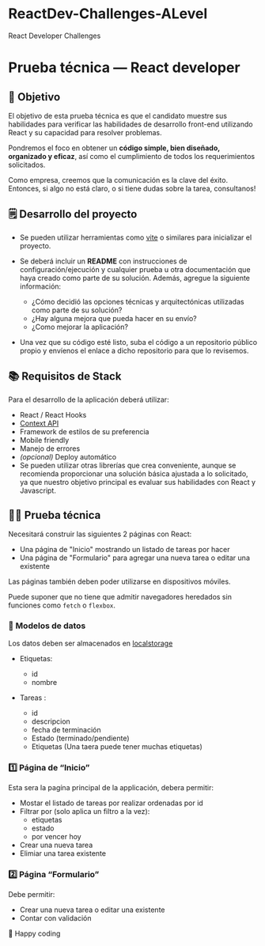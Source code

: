 # ReactDev-Challenges-ALevel
React Developer Challenges

# Prueba técnica — React developer


## 🎯 Objetivo

El objetivo de esta prueba técnica es que el candidato muestre sus habilidades para verificar las habilidades de desarrollo front-end utilizando React y su capacidad para resolver problemas.

Pondremos el foco en obtener un **código simple, bien diseñado, organizado y eficaz**, así como el cumplimiento de todos los requerimientos solicitados.

Como empresa, creemos que la comunicación es la clave del éxito. Entonces, si algo no está claro, o si tiene dudas sobre la tarea, consultanos!


## 🗒 Desarrollo del proyecto

- Se pueden utilizar herramientas como [vite](https://github.com/vitejs/vite) o similares para inicializar el proyecto.

- Se deberá incluir un **README** con instrucciones de configuración/ejecución y cualquier prueba u otra documentación que haya creado como parte de su solución. Además, agregue la siguiente información:
    - ¿Cómo decidió las opciones técnicas y arquitectónicas utilizadas como parte de su solución?
    - ¿Hay alguna mejora que pueda hacer en su envío?
    - ¿Como mejorar la aplicación?

- Una vez que su código esté listo, suba el código a un repositorio público propio y envíenos el enlace a dicho repositorio para que lo revisemos.

## 📚 Requisitos de Stack

Para el desarrollo de la aplicación deberá utilizar:

- React / React Hooks
- [Context API](https://reactjs.org/docs/context.html)
- Framework de estilos de su preferencia
- Mobile friendly
- Manejo de errores
- _(opcional)_ Deploy automático
- Se pueden utilizar otras librerías que crea conveniente, aunque se recomienda proporcionar una solución básica ajustada a lo solicitado, ya que nuestro objetivo principal es evaluar sus habilidades con React y Javascript.

## 👨‍💻 Prueba técnica
Necesitará construir las siguientes 2 páginas con React:

- Una página de "Inicio" mostrando un listado de tareas por hacer
- Una página de "Formulario" para agregar una nueva tarea o editar una existente

Las páginas también deben poder utilizarse en dispositivos móviles.

Puede suponer que no tiene que admitir navegadores heredados sin funciones como `fetch` o `flexbox`.

### 💾 Modelos de datos
Los datos deben ser almacenados en [localstorage](https://developer.mozilla.org/es/docs/Web/API/Window/localStorage)

- Etiquetas:
    - id
    - nombre

- Tareas :
    - id
    - descripcion
    - fecha de terminación
    - Estado (terminado/pendiente)
    - Etiquetas (Una taera puede tener muchas etiquetas)

### 1️⃣ Página de “Inicio”

Esta sera la pagína principal de la applicación, debera permitir:

- Mostar el listado de tareas por realizar ordenadas por id
- Filtrar por (solo aplica un filtro a la vez):
    - etiquetas
    - estado
    - por vencer hoy
- Crear una nueva tarea
- Elimiar una tarea existente

### 2️⃣ Página “Formulario”

Debe permitir:
- Crear una nueva tarea o editar una existente
- Contar con validación

🤝 Happy coding
